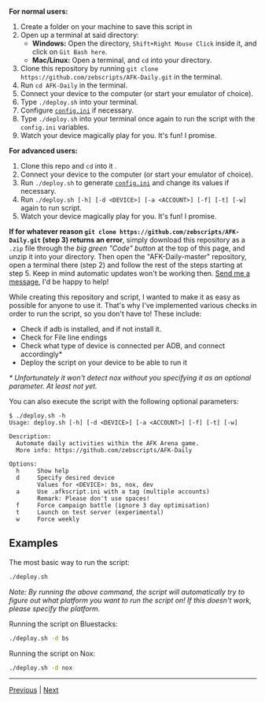 **For normal users:**

1. Create a folder on your machine to save this script in
2. Open up a terminal at said directory:
   - **Windows:** Open the directory, `Shift+Right Mouse Click` inside it, and click on `Git Bash here`.
   - **Mac/Linux:** Open a terminal, and `cd` into your directory.
3. Clone this repository by running `git clone https://github.com/zebscripts/AFK-Daily.git` in the terminal.
4. Run `cd AFK-Daily` in the terminal.
5. Connect your device to the computer (or start your emulator of choice).
6. Type `./deploy.sh` into your terminal.
7. Configure [`config.ini`](https://github.com/zebscripts/AFK-Daily/wiki/Config) if necessary.
8. Type `./deploy.sh` into your terminal once again to run the script with the `config.ini` variables.
9. Watch your device magically play for you. It's fun! I promise.

**For advanced users:**

1. Clone this repo and `cd` into it .
2. Connect your device to the computer (or start your emulator of choice).
3. Run `./deploy.sh` to generate [`config.ini`](https://github.com/zebscripts/AFK-Daily/wiki/Config) and change its values if necessary.
4. Run `./deploy.sh [-h] [-d <DEVICE>] [-a <ACCOUNT>] [-f] [-t] [-w]` again to run script.
5. Watch your device magically play for you. It's fun! I promise.

**If for whatever reason `git clone https://github.com/zebscripts/AFK-Daily.git` (step 3) returns an error**, simply download this repository as a `.zip` file through the *big green "Code" button* at the top of this page, and unzip it into your directory. Then open the "AFK-Daily-master" repository, open a terminal there (step 2) and follow the rest of the steps starting at step 5. Keep in mind automatic updates won't be working then. [Send me a message](#troubleshooting), I'd be happy to help!

While creating this repository and script, I wanted to make it as easy as possible for anyone to use it. That's why I've implemented various checks in order to run the script, so you don't have to! These include:

- Check if adb is installed, and if not install it.
- Check for File line endings
- Check what type of device is connected per ADB, and connect accordingly*
- Deploy the script on your device to be able to run it

*\* Unfortunately it won't detect nox without you specifying it as an optional parameter. At least not yet.*

You can also execute the script with the following optional parameters:

```text
$ ./deploy.sh -h
Usage: deploy.sh [-h] [-d <DEVICE>] [-a <ACCOUNT>] [-f] [-t] [-w]

Description:
  Automate daily activities within the AFK Arena game.
  More info: https://github.com/zebscripts/AFK-Daily

Options:
  h     Show help
  d     Specify desired device
        Values for <DEVICE>: bs, nox, dev
  a     Use .afkscript.ini with a tag (multiple accounts)
        Remark: Please don't use spaces!
  f     Force campaign battle (ignore 3 day optimisation)
  t     Launch on test server (experimental)
  w     Force weekly

```

## Examples

The most basic way to run the script:

```sh
./deploy.sh
```

*Note: By running the above command, the script will automatically try to figure out what platform you want to run the script on! If this doesn't work, please specify the platform.*

Running the script on Bluestacks:

```sh
./deploy.sh -d bs
```

Running the script on Nox:

```sh
./deploy.sh -d nox
```

<hr>

[Previous](https://github.com/zebscripts/AFK-Daily/wiki/Requirements) | [Next](https://github.com/zebscripts/AFK-Daily/wiki/Config)
